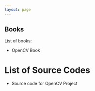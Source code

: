 ```yaml
---
layout: page
---
```



## Books
List of books:

- OpenCV Book


# List of Source Codes 

- Source code for OpenCV Project


